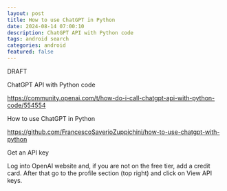 ```yaml
---
layout: post
title: How to use ChatGPT in Python  
date: 2024-08-14 07:00:10
description: ChatGPT API with Python code
tags: android search
categories: android
featured: false
---
```


DRAFT 

ChatGPT API with Python code

https://community.openai.com/t/how-do-i-call-chatgpt-api-with-python-code/554554




How to use ChatGPT in Python 

https://github.com/FrancescoSaverioZuppichini/how-to-use-chatgpt-with-python

Get an API key

Log into OpenAI website and, if you are not on the free tier, add a credit card. After that go to the profile section (top right) and click on View API keys.